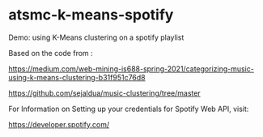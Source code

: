 # atsmc-k-means-spotify
Demo: using K-Means clustering on a spotify playlist

Based on the code from :

https://medium.com/web-mining-is688-spring-2021/categorizing-music-using-k-means-clustering-b31f951c76d8

https://github.com/sejaldua/music-clustering/tree/master

For Information on Setting up your credentials for Spotify Web API, visit: 

https://developer.spotify.com/
